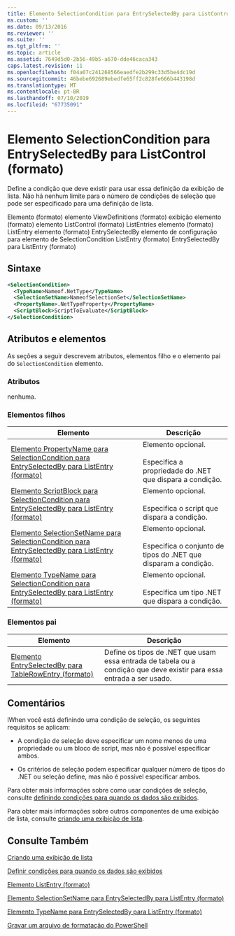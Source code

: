 ```yaml
---
title: Elemento SelectionCondition para EntrySelectedBy para ListControl (formato) | Microsoft Docs
ms.custom: ''
ms.date: 09/13/2016
ms.reviewer: ''
ms.suite: ''
ms.tgt_pltfrm: ''
ms.topic: article
ms.assetid: 7649d5d0-2b56-49b5-a670-dde46caca343
caps.latest.revision: 11
ms.openlocfilehash: f04a07c241268566eaedfe2b299c33d5be4dc19d
ms.sourcegitcommit: 46bebe692689ebedfe65ff2c828fe666b443198d
ms.translationtype: MT
ms.contentlocale: pt-BR
ms.lasthandoff: 07/10/2019
ms.locfileid: "67735091"
---
```

# <a name="selectioncondition-element-for-entryselectedby-for-listcontrol-format"></a>Elemento SelectionCondition para EntrySelectedBy para ListControl (formato)

Define a condição que deve existir para usar essa definição da exibição de lista. Não há nenhum limite para o número de condições de seleção que pode ser especificado para uma definição de lista.

Elemento (formato) elemento ViewDefinitions (formato) exibição elemento (formato) elemento ListControl (formato) ListEntries elemento (formato) ListEntry elemento (formato) EntrySelectedBy elemento de configuração para elemento de SelectionCondition ListEntry (formato) EntrySelectedBy para ListEntry (formato)

## <a name="syntax"></a>Sintaxe

```xml
<SelectionCondition>
  <TypeName>Nameof.NetType</TypeName>
  <SelectionSetName>NameofSelectionSet</SelectionSetName>
  <PropertyName>.NetTypeProperty</PropertyName>
  <ScriptBlock>ScriptToEvaluate</ScriptBlock>
</SelectionCondition>
```

## <a name="attributes-and-elements"></a>Atributos e elementos

As seções a seguir descrevem atributos, elementos filho e o elemento pai do `SelectionCondition` elemento.

### <a name="attributes"></a>Atributos

nenhuma.

### <a name="child-elements"></a>Elementos filhos

|Elemento|Descrição|
|-------------|-----------------|
|[Elemento PropertyName para SelectionCondition para EntrySelectedBy para ListEntry (formato)](./propertyname-element-for-selectioncondition-for-entryselectedby-for-listcontrol-format.md)|Elemento opcional.<br /><br /> Especifica a propriedade do .NET que dispara a condição.|
|[Elemento ScriptBlock para SelectionCondition para EntrySelectedBy para ListEntry (formato)](./scriptblock-element-for-selectioncondition-for-entryselectedby-for-listcontrol-format.md)|Elemento opcional.<br /><br /> Especifica o script que dispara a condição.|
|[Elemento SelectionSetName para SelectionCondition para EntrySelectedBy para ListEntry (formato)](./selectionsetname-element-for-selectioncondition-for-entryselectedby-for-listentry-format.md)|Elemento opcional.<br /><br /> Especifica o conjunto de tipos do .NET que disparam a condição.|
|[Elemento TypeName para SelectionCondition para EntrySelectedBy para ListEntry (formato)](./typename-element-for-selectioncondition-for-entryselectedby-for-listcontrol-format.md)|Elemento opcional.<br /><br /> Especifica um tipo .NET que dispara a condição.|

### <a name="parent-elements"></a>Elementos pai

|Elemento|Descrição|
|-------------|-----------------|
|[Elemento EntrySelectedBy para TableRowEntry (formato)](./entryselectedby-element-for-tablerowentry-for-tablecontrol-format.md)|Define os tipos de .NET que usam essa entrada de tabela ou a condição que deve existir para essa entrada a ser usado.|

## <a name="remarks"></a>Comentários

lWhen você está definindo uma condição de seleção, os seguintes requisitos se aplicam:

- A condição de seleção deve especificar um nome menos de uma propriedade ou um bloco de script, mas não é possível especificar ambos.

- Os critérios de seleção podem especificar qualquer número de tipos do .NET ou seleção define, mas não é possível especificar ambos.

Para obter mais informações sobre como usar condições de seleção, consulte [definindo condições para quando os dados são exibidos](./defining-conditions-for-displaying-data.md).

Para obter mais informações sobre outros componentes de uma exibição de lista, consulte [criando uma exibição de lista](./creating-a-list-view.md).

## <a name="see-also"></a>Consulte Também

[Criando uma exibição de lista](./creating-a-list-view.md)

[Definir condições para quando os dados são exibidos](./defining-conditions-for-displaying-data.md)

[Elemento ListEntry (formato)](./listentry-element-for-listcontrol-format.md)

[Elemento SelectionSetName para EntrySelectedBy para ListEntry (formato)](./selectionsetname-element-for-entryselectedby-for-listcontrol-format.md)

[Elemento TypeName para EntrySelectedBy para ListEntry (formato)](/powershell/developer/format/typename-element-for-entryselectedby-for-listcontrol-format)

[Gravar um arquivo de formatação do PowerShell](./writing-a-powershell-formatting-file.md)
